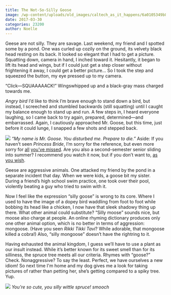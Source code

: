 ```yaml
---
title: The Not-So-Silly Goose
image: /wp-content/uploads/old_images/caltech_as_it_happens/6a0105349b8251970b01b7c8e28d93970b.jpg
date: 2017-03-30
categories: 23200
author: Noelle
---
```


Geese are not silly. They are savage. Last weekend, my friend and I spotted some by a pond. One was curled up cozily on the ground, its velvety black head resting on its back. It looked so elegant that I had to get a picture. Squatting down, camera in hand, I inched toward it. Hesitantly, it began to lift its head and wings, but if I could just get a step closer without frightening it away, I could get a better picture… So I took the step and squeezed the button, my eye pressed up to my camera.

“Click—SQUAAAAACK!” Wingswhipped up and a black-gray mass charged towards me.

*Angry bird*
I’d like to think I’m brave enough to stand down a bird, but instead, I screeched and stumbled backwards (still squatting) until I caught my balance enough to stand up and run. A few steps in, I heard everyone laughing, so I came back to try again, prepared, determined—and embarrassed. Again, I cautiously approached Mr. Goose, but this time, just before it could lunge, I snapped a few shots and stepped back.


![](/old_images/6a0105349b8251970b01b7c8e28d95970b-800wi.jpg)
*“My name is Mr. Goose. You disturbed me. Prepare to die.”*
Aside: If you haven’t seen *Princess Bride*, I’m sorry for the reference, but even more sorry for [all](https://www.youtube.com/watch?v=6JGp7Meg42U) [you’ve missed](https://www.youtube.com/watch?v=OHVjs4aobqs). Are you also a second-semester senior sliding into summer? I recommend you watch it now, but if you don’t want to, [as you wish](https://www.youtube.com/watch?v=baH16TT1tLs).

Geese are aggressive animals. One attacked my friend by the pond in a separate incident that day. When we were kids, a goose bit my sister. During a friend’s high school swim practice, one took over their pool, violently beating a guy who tried to swim with it.

Now I feel like the expression “silly goose” is wrong to its core. Where I used to have the image of a dopey bird waddling from foot to foot while bobbing its head like a chicken, I now have that sleek shadowy thing up there. What other animal could substitute? “Silly moose” sounds nice, but moose also charge at people. An online rhyming dictionary produces only one other animal option, which is no better in terms of aggression: mongoose. (Have you seen *Rikki Tikki Tavi*? While adorable, that mongoose killed a cobra!) Also, “silly mongoose” doesn’t have the rightring to it.

Having exhausted the animal kingdom, I guess we’ll have to use a plant as our insult instead. While it’s better known for its sweet smell than for its silliness, the spruce tree meets all our criteria. Rhymes with “goose?” Check. Nonaggressive? To say the least. Perfect, we have ourselves a new idiom! So next time I'm home and my dog gives me a look for taking pictures of rather than petting her, she’s getting compared to a spiky tree. Yup.


![](/old_images/caltech_as_it_happens/6a0105349b8251970b01b7c8e28e26970b.jpg)
*You’re so cute, you silly wittle spruce! *smooch**
